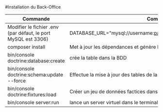 #Installation du Back-Office

Commande | Commentaire
---------|------------
Modifier le fichier .env (par défaut, le port MySQL est 3306) |DATABASE_URL="mysql://username:password@127.0.0.1:3306/databaseName"
composer install | Met à jour les dépendances et génère l'autoloader
bin/console doctrine:database:create | crée la table dans la BDD
bin/console doctrine:schema:update --force | Effectue la mise à jour des tables de la BDD (uniquement en Dev)
bin/console doctrine:fixtures:load | Créer un jeu de données factices dans la BDD
bin/console server:run | lance un server virtuel dans le terminal (ctrl + C pour quitter)
